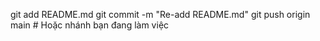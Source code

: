 git add README.md
git commit -m "Re-add README.md"
git push origin main  # Hoặc nhánh bạn đang làm việc

